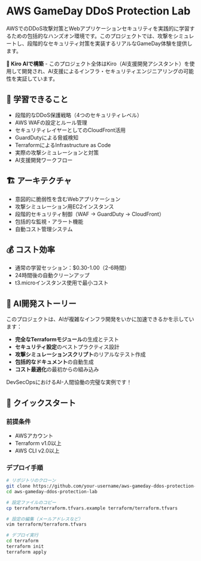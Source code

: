 # AWS GameDay DDoS Protection Lab

AWSでのDDoS攻撃対策とWebアプリケーションセキュリティを実践的に学習するための包括的なハンズオン環境です。このプロジェクトでは、攻撃をシミュレートし、段階的なセキュリティ対策を実装するリアルなGameDay体験を提供します。

**🤖 Kiro AIで構築** - このプロジェクト全体はKiro（AI支援開発アシスタント）を使用して開発され、AI支援によるインフラ・セキュリティエンジニアリングの可能性を実証しています。

## 🎯 学習できること
- 段階的なDDoS保護戦略（4つのセキュリティレベル）
- AWS WAFの設定とルール管理
- セキュリティレイヤーとしてのCloudFront活用
- GuardDutyによる脅威検知
- TerraformによるInfrastructure as Code
- 実際の攻撃シミュレーションと対策
- AI支援開発ワークフロー

## 🏗️ アーキテクチャ
- 意図的に脆弱性を含むWebアプリケーション
- 攻撃シミュレーション用EC2インスタンス
- 段階的セキュリティ制御（WAF → GuardDuty → CloudFront）
- 包括的な監視・アラート機能
- 自動コスト管理システム

## 💰 コスト効率
- 通常の学習セッション：$0.30-1.00（2-6時間）
- 24時間後の自動クリーンアップ
- t3.microインスタンス使用で最小コスト

## 🤖 AI開発ストーリー
このプロジェクトは、AIが複雑なインフラ開発をいかに加速できるかを示しています：
- **完全なTerraformモジュール**の生成とテスト
- **セキュリティ設定**のベストプラクティス設計
- **攻撃シミュレーションスクリプト**のリアルなテスト作成
- **包括的なドキュメント**の自動生成
- **コスト最適化**の最初からの組み込み

DevSecOpsにおけるAI-人間協働の完璧な実例です！

## 🚀 クイックスタート

### 前提条件
- AWSアカウント
- Terraform v1.0以上
- AWS CLI v2.0以上

### デプロイ手順
```bash
# リポジトリのクローン
git clone https://github.com/your-username/aws-gameday-ddos-protection-lab.git
cd aws-gameday-ddos-protection-lab

# 設定ファイルのコピー
cp terraform/terraform.tfvars.example terraform/terraform.tfvars

# 設定の編集（メールアドレスなど）
vim terraform/terraform.tfvars

# デプロイ実行
cd terraform
terraform init
terraform apply
